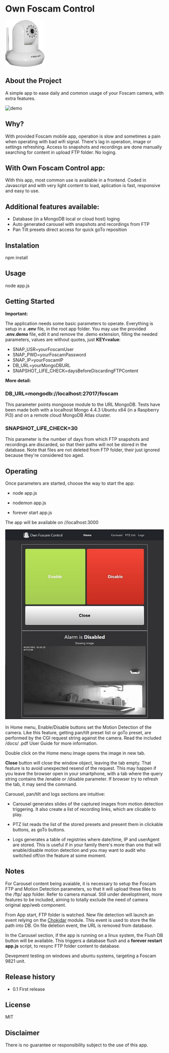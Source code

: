 # Own Foscam Control

![logo](./public/icon.png)

## About the Project</h2>

A simple app to ease daily and common usage of your Foscam camera, with extra features.

![demo](./docs/demo2.gif)

## Why?

With provided Foscam mobile app, operation is slow and sometimes a pain when operating with bad wifi signal. There's lag in operation, image or settings refreshing. Access to snapshots and recordings are done manually searching for content in upload FTP folder. No loging.

## With Own Foscam Control app:

With this app, most common use is available in a frontend. Coded in Javascript and with very light content to load, aplication is fast, responsive and easy to use.

## Additional features available:

- Database (in a MongoDB local or cloud host) loging
- Auto generated carousel with snapshots and recordings from FTP
- Pan Tilt presets direct access for quick goTo reposition

## Instalation

npm install

## Usage

node app.js

## Getting Started

**Important:**

The application needs some basic parameters to operate. Everything is setup in a **.env** file, in the root app folder. You may use the provided **.env.demo** file, edit it and remove the .demo extension, filling the needed parameters, values are without quotes, just **KEY=value**:

- SNAP_USR=yourFoscamUser
- SNAP_PWD=yourFoscamPassword
- SNAP_IP=yourFoscamIP
- DB_URL=yourMongoDBURL
- SNAPSHOT_LIFE_CHECK=daysBeforeDiscardingFTPContent

**More detail:**

### DB_URL=mongodb://localhost:27017/foscam

This parameter points mongoose module to the URL MongoDB. Tests have been made both with a localhost Mongo 4.4.3 Ubuntu x64 (in a Raspberry Pi3) and on a remote cloud MongoDB Atlas cluster.

### SNAPSHOT_LIFE_CHECK=30

This parameter is the number of days from which FTP snapshots and recordings are discarded, so that their paths will not be stored in the database. Note that files are not deleted from FTP folder, their just ignored because they're considered too aged.

## Operating

Once parameters are started, choose the way to start the app:

- node app.js

- nodemon app.js

- forever start app.js

The app will be available on //localhost:3000

![home](./docs/home.jpg)

In Home menu, Enable/Disable buttons set the Motion Detection of the camera. Like this feature, getting pan/tilt preset list or goTo preset, are performed by the CGI request string against the camera. Read the included /docs/ .pdf User Guide for more information.

Double click on the Home menu image opens the image in new tab.

**Close** button will close the window object, leaving the tab empty. That feature is to avoid unexpected resend of the request. This may happen if you leave the browser open in your smartphone, with a tab where the query string contains the /enable or /disable parameter. If browser try to refresh the tab, it may send the command.

Carousel, pan/tilt and logs sections are intuitive:

- Carousel generates slides of the captured images from motion detection triggering. It also create a list of recording links, which are clicable to play.

- PTZ list reads the list of the stored presets and present them in clickable buttons, as goTo buttons.

- Logs generates a table of registries where date/time, IP and userAgent are stored. This is useful if in your family there's more than one that will enable/disable motion detection and you may want to audit who switched off/on the feature at some moment.

## Notes

For Carousel content being avaiable, it is necessary to setup the Foscam FTP and Motion Detection parameters, so that it will upload these files to the /ftp/ app folder. Refer to camera manual.
Still under developtment, more features to be included, aiming to totally exclude the need of camera original app/web component.

From App start, FTP folder is watched. New file detection will launch an event relying on the [Chokidar](https://github.com/paulmillr/chokidar) module. This event is used to store the file path into DB.
On file deletion event, the URL is removed from database.

In the Carousel section, if the app is running on a linux system, the Flush DB button will be available. This triggers a database flush and a **forever restart app.js** script, to resync FTP folder content to database.

Devepment testing on windows and ubuntu systems, targeting a Foscam 9821 unit.

## Release history

- 0.1 First release

## License

MIT

## Disclaimer

There is no guarantee or responsibility subject to the use of this app.
